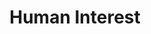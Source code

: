 ---
facebook: https://facebook.com/humaninterestco
linkedin: https://linkedin.com/company/humaninterest
logohandle: humaninterest
sort: humaninterest
title: Human Interest
twitter: https://x.com/humaninteresthq
website: https://humaninterest.com/
---